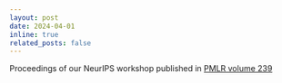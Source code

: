 ```yaml
---
layout: post
date: 2024-04-01
inline: true
related_posts: false
---
```


Proceedings of our NeurIPS workshop published in [PMLR volume 239](https://proceedings.mlr.press/v239/)